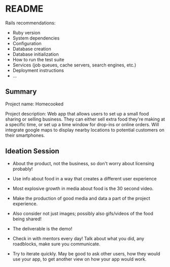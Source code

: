 # README

Rails recommendations:
* Ruby version
* System dependencies
* Configuration
* Database creation
* Database initialization
* How to run the test suite
* Services (job queues, cache servers, search engines, etc.)
* Deployment instructions
* ...

## Summary

Project name: Homecooked

Project description: Web app that allows users to set up a small food sharing or selling business.
They can either sell extra food they're making at a specific time, or set up a time window for drop-ins or online orders.
Will integrate google maps to display nearby locations to potential customers on their smartphones.

## Ideation Session
- About the product, not the business, so don't worry about licensing probably!

- Use info about food in a way that creates a different user experience
- Most explosive growth in media about food is the 30 second video.

- Make the production of good media and data a part of the project experience.
- Also consider not just images; possibly also gifs/videos of the food being shared!
- The deliverable is the demo!

- Check in with mentors every day! Talk about what you did, any roadblocks, make sure you communicate.

- Try to iterate quickly. May be good to ask other users, how they would use your app, to get another view on how your app would work.